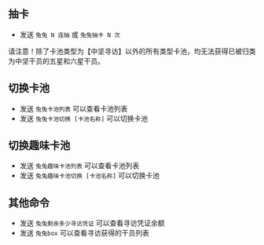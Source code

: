## 抽卡

- 发送 `兔兔 N 连抽` 或 `兔兔抽卡 N 次`

请注意！除了卡池类型为【中坚寻访】以外的所有类型卡池，均无法获得已被归类为中坚干员的五星和六星干员。

## 切换卡池

- 发送 `兔兔卡池列表` 可以查看卡池列表
- 发送 `兔兔卡池切换 [卡池名称]` 可以切换卡池

## 切换趣味卡池

- 发送 `兔兔趣味卡池列表` 可以查看卡池列表
- 发送 `兔兔趣味卡池切换 [卡池名称]` 可以切换卡池

## 其他命令

- 发送 `兔兔剩余多少寻访凭证` 可以查看寻访凭证余额
- 发送 `兔兔box` 可以查看寻访获得的干员列表
